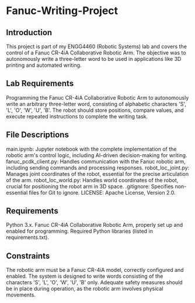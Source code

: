 # Fanuc-Writing-Project
## Introduction
This project is part of my ENGG4460 (Robotic Systems) lab and covers the control of a Fanuc CR-4iA Collaborative Robotic Arm. The objective was to autonomously write a three-letter word to be used in applications like 3D printing and automated writing.

## Lab Requirements
Programming the Fanuc CR-4iA Collaborative Robotic Arm to autonomously write an arbitrary three-letter word, consisting of alphabetic characters 'S', 'L', 'O', 'W', 'U', 'B'.
The robot should store positions, compare values, and execute repeated instructions to complete the writing task.

## File Descriptions
main.ipynb: Jupyter notebook with the complete implementation of the robotic arm's control logic, including AI-driven decision-making for writing.
fanuc_pcdk_client.py: Handles communication with the Fanuc robotic arm, including sending commands and processing responses.
robot_loc_joint.py: Manages joint coordinates of the robot, essential for the precise articulation of the arm.
robot_loc_world.py: Handles world coordinates of the robot, crucial for positioning the robot arm in 3D space.
.gitignore: Specifies non-essential files for Git to ignore.
LICENSE: Apache License, Version 2.0.

## Requirements
Python 3.x.
Fanuc CR-4iA Collaborative Robotic Arm, properly set up and enabled for programming.
Required Python libraries (listed in requirements.txt).

## Constraints
The robotic arm must be a Fanuc CR-4iA model, correctly configured and enabled.
The system is designed to write words consisting of the characters 'S', 'L', 'O', 'W', 'U', 'B' only.
Adequate safety measures should be in place during operation, as the robotic arm involves physical movements.
